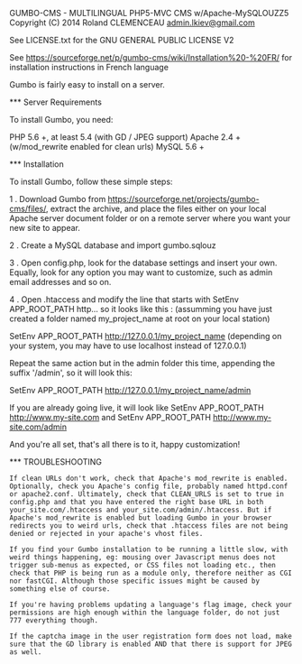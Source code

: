 GUMBO-CMS - MULTILINGUAL PHP5-MVC CMS w/Apache-MySQLOUZZ5
Copyright (C) 2014 Roland CLEMENCEAU admin.lkiev@gmail.com

See LICENSE.txt for the GNU GENERAL PUBLIC LICENSE V2

See https://sourceforge.net/p/gumbo-cms/wiki/Installation%20-%20FR/ for installation instructions in French language

Gumbo is fairly easy to install on a server.

*** Server Requirements

To install Gumbo, you need:

PHP 5.6 +, at least 5.4 (with GD / JPEG support)
Apache 2.4 + (w/mod_rewrite enabled for clean urls)
MySQL 5.6 +

*** Installation

To install Gumbo, follow these simple steps:

1 . Download Gumbo from https://sourceforge.net/projects/gumbo-cms/files/, extract the archive,
and place the files either on your local Apache server document folder or on a remote server where you want your new site to appear.

2 . Create a MySQL database and import gumbo.sqlouz

3 . Open config.php, look for the database settings and insert your own.
Equally, look for any option you may want to customize, such as admin email addresses and so on.

4 . Open .htaccess and modify the line that starts with SetEnv APP_ROOT_PATH http... so it looks like this :
(assumming you have just created a folder named my_project_name at root on your local station)

SetEnv APP_ROOT_PATH http://127.0.0.1/my_project_name   (depending on your system, you may have to use localhost instead of 127.0.0.1)

Repeat the same action but in the admin folder this time, appending the suffix '/admin', so it will look this:

SetEnv APP_ROOT_PATH http://127.0.0.1/my_project_name/admin

If you are already going live, it will look like SetEnv APP_ROOT_PATH http://www.my-site.com and SetEnv APP_ROOT_PATH http://www.my-site.com/admin

And you're all set, that's all there is to it, happy customization!

*** TROUBLESHOOTING

    If clean URLs don't work, check that Apache's mod_rewrite is enabled. Optionally, check you Apache's config file, probably named httpd.conf or apache2.conf. Ultimately, check that CLEAN_URLS is set to true in config.php and that you have entered the right base URL in both your_site.com/.htaccess and your_site.com/admin/.htaccess. But if Apache's mod_rewrite is enabled but loading Gumbo in your browser redirects you to weird urls, check that .htaccess files are not being denied or rejected in your apache's vhost files.

    If you find your Gumbo installation to be running a little slow, with weird things happening, eg: mousing over Javascript menus does not trigger sub-menus as expected, or CSS files not loading etc., then check that PHP is being run as a module only, therefore neither as CGI nor fastCGI. Although those specific issues might be caused by something else of course.

    If you're having problems updating a language's flag image, check your permissions are high enough within the language folder, do not just 777 everything though.

    If the captcha image in the user registration form does not load, make sure that the GD library is enabled AND that there is support for JPEG as well.
